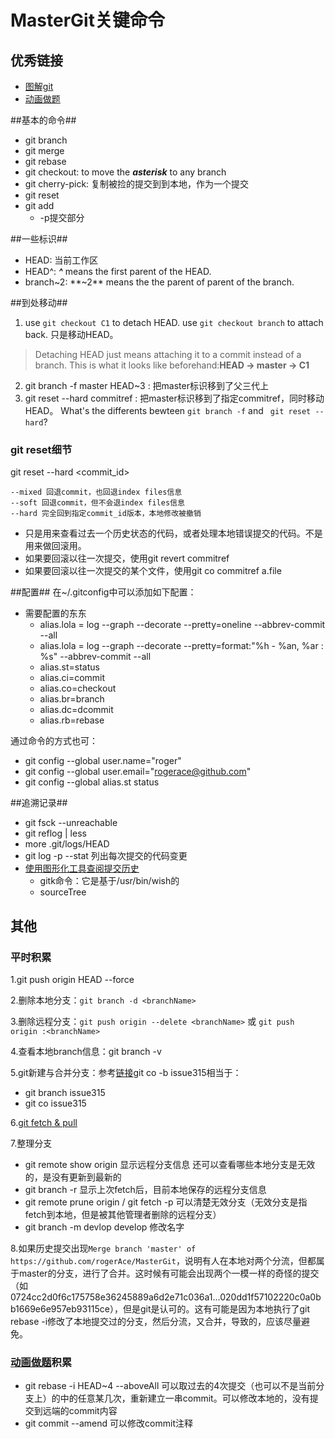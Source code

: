 MasterGit关键命令
============

## 优秀链接
* [图解git](https://marklodato.github.io/visual-git-guide/index-zh-cn.html)
* [动画做题][1]

##基本的命令##
* git branch
* git merge
* git rebase
* git checkout: to move the ***asterisk*** to any branch
* git cherry-pick: 复制被捡的提交到到本地，作为一个提交
* git reset
* git add
  - -p提交部分

##一些标识##
* HEAD: 当前工作区
* HEAD^: ***^*** means the first parent of the HEAD.
* branch~2: **~2** means the the parent of parent of the branch.

##到处移动##
1. use `git checkout C1` to detach HEAD. use `git checkout branch` to attach back. 只是移动HEAD。
> Detaching HEAD just means attaching it to a commit instead of a branch. This is what it looks like beforehand:**HEAD -> master -> C1**

2. git branch -f master HEAD~3 : 把master标识移到了父三代上
3. git reset --hard commitref : 把master标识移到了指定commitref，同时移动HEAD。
What's the differents bewteen `git branch -f` and ` git reset --hard`?

### git reset细节

git reset --hard <commit_id>

```
--mixed 回退commit，也回退index files信息
--soft 回退commit，但不会退index files信息
--hard 完全回到指定commit_id版本，本地修改被撤销
```

* 只是用来查看过去一个历史状态的代码，或者处理本地错误提交的代码。不是用来做回滚用。
* 如果要回滚以往一次提交，使用git revert commitref
* 如果要回滚以往一次提交的某个文件，使用git co commitref a.file

##配置##
在~/.gitconfig中可以添加如下配置：

* 需要配置的东东
  - alias.lola = log --graph --decorate --pretty=oneline --abbrev-commit --all
  - alias.lola = log --graph --decorate --pretty=format:"%h - %an, %ar : %s" --abbrev-commit --all
  - alias.st=status
  - alias.ci=commit
  - alias.co=checkout
  - alias.br=branch
  - alias.dc=dcommit
  - alias.rb=rebase
  

通过命令的方式也可：

* git config --global user.name="roger"
* git config --global user.email="rogerace@github.com"
* git config --global alias.st status

##追溯记录##

* git fsck --unreachable
* git reflog | less
* more .git/logs/HEAD 
* git log -p --stat 列出每次提交的代码变更
* [使用图形化工具查阅提交历史](https://git-scm.com/book/zh/v1/Git-%E5%9F%BA%E7%A1%80-%E6%9F%A5%E7%9C%8B%E6%8F%90%E4%BA%A4%E5%8E%86%E5%8F%B2)
  - gitk命令：它是基于/usr/bin/wish的
  - sourceTree

## 其他
### 平时积累

1.git push origin HEAD --force

2.删除本地分支：`git branch -d <branchName>`

3.删除远程分支：`git push origin --delete <branchName>` 或 `git push origin :<branchName>`

4.查看本地branch信息：git branch -v

5.git新建与合并分支：参考[链接](https://git-scm.com/book/zh/v1/Git-%E5%88%86%E6%94%AF-%E5%88%86%E6%94%AF%E7%9A%84%E6%96%B0%E5%BB%BA%E4%B8%8E%E5%90%88%E5%B9%B6)git co -b issue315相当于：

* git branch issue315
* git co issue315

6.[git fetch & pull](http://blog.csdn.net/liangxiaozhang/article/details/8281047)

7.整理分支

* git remote show origin 显示远程分支信息 还可以查看哪些本地分支是无效的，是没有更新到最新的
* git branch -r 显示上次fetch后，目前本地保存的远程分支信息
* git remote prune origin / git fetch -p 可以清楚无效分支（无效分支是指fetch到本地，但是被其他管理者删除的远程分支）
* git branch -m devlop develop 修改名字

8.如果历史提交出现`Merge branch 'master' of https://github.com/rogerAce/MasterGit`，说明有人在本地对两个分流，但都属于master的分支，进行了合并。这时候有可能会出现两个一模一样的奇怪的提交（如0724cc2d0f6c175758e36245889a6d2e71c036a1...020dd1f57102220c0a0bb1669e6e957eb93115ce），但是git是认可的。这有可能是因为本地执行了git rebase -i修改了本地提交过的分支，然后分流，又合并，导致的，应该尽量避免。

### [动画做题][1]积累
* git rebase -i HEAD~4 --aboveAll 可以取过去的4次提交（也可以不是当前分支上）的中的任意某几次，重新建立一串commit。可以修改本地的，没有提交到远端的commit内容
* git commit --amend 可以修改commit注释



[1]:http://pcottle.github.io/learnGitBranching/ "null"
[撤销、回滚提交]:http://gitbook.liuhui998.com/4_9.html



